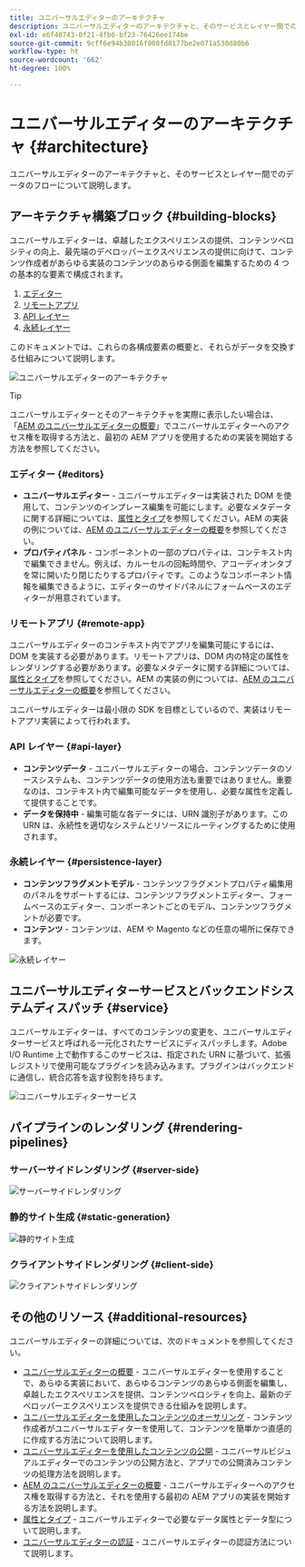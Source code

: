 ```yaml
---
title: ユニバーサルエディターのアーキテクチャ
description: ユニバーサルエディターのアーキテクチャと、そのサービスとレイヤー間でのデータのフローについて説明します。
exl-id: e6f40743-0f21-4fb6-bf23-76426ee174be
source-git-commit: 9cff6e94b38016f008fd8177be2e071a530d80b6
workflow-type: ht
source-wordcount: '662'
ht-degree: 100%

---
```


# ユニバーサルエディターのアーキテクチャ {#architecture}

ユニバーサルエディターのアーキテクチャと、そのサービスとレイヤー間でのデータのフローについて説明します。

## アーキテクチャ構築ブロック {#building-blocks}

ユニバーサルエディターは、卓越したエクスペリエンスの提供、コンテンツベロシティの向上、最先端のデベロッパーエクスペリエンスの提供に向けて、コンテンツ作成者があらゆる実装のコンテンツのあらゆる側面を編集するための 4 つの基本的な要素で構成されます。

1. [エディター](#editors)
1. [リモートアプリ](#remote-app)
1. [API レイヤー](#api-layer)
1. [永続レイヤー](#persistence-layer)

このドキュメントでは、これらの各構成要素の概要と、それらがデータを交換する仕組みについて説明します。

![ユニバーサルエディターのアーキテクチャ](assets/architecture.png)

>[!TIP]
>
>ユニバーサルエディターとそのアーキテクチャを実際に表示したい場合は、「[AEM のユニバーサルエディターの概要](getting-started.md)」でユニバーサルエディターへのアクセス権を取得する方法と、最初の AEM アプリを使用するための実装を開始する方法を参照してください。

### エディター {#editors}

* **ユニバーサルエディター** - ユニバーサルエディターは実装された DOM を使用して、コンテンツのインプレース編集を可能にします。必要なメタデータに関する詳細については、[属性とタイプ](attributes-types.md)を参照してください。AEM の実装の例については、[AEM のユニバーサルエディターの概要](getting-started.md)を参照してください。
* **プロパティパネル** - コンポーネントの一部のプロパティは、コンテキスト内で編集できません。例えば、カルーセルの回転時間や、アコーディオンタブを常に開いたり閉じたりするプロパティです。このようなコンポーネント情報を編集できるように、エディターのサイドパネルにフォームベースのエディターが用意されています。

### リモートアプリ {#remote-app}

ユニバーサルエディターのコンテキスト内でアプリを編集可能にするには、DOM を実装する必要があります。リモートアプリは、DOM 内の特定の属性をレンダリングする必要があります。必要なメタデータに関する詳細については、[属性とタイプ](attributes-types.md)を参照してください。AEM の実装の例については、[AEM のユニバーサルエディターの概要](getting-started.md)を参照してください。

ユニバーサルエディターは最小限の SDK を目標としているので、実装はリモートアプリ実装によって行われます。

### API レイヤー {#api-layer}

* **コンテンツデータ** - ユニバーサルエディターの場合、コンテンツデータのソースシステムも、コンテンツデータの使用方法も重要ではありません。重要なのは、コンテキスト内で編集可能なデータを使用し、必要な属性を定義して提供することです。
* **データを保持中** - 編集可能な各データには、URN 識別子があります。この URN は、永続性を適切なシステムとリソースにルーティングするために使用されます。

### 永続レイヤー {#persistence-layer}

* **コンテンツフラグメントモデル** - コンテンツフラグメントプロパティ編集用のパネルをサポートするには、コンテンツフラグメントエディター、フォームベースのエディター、コンポーネントごとのモデル、コンテンツフラグメントが必要です。
* **コンテンツ** - コンテンツは、AEM や Magento などの任意の場所に保存できます。

![永続レイヤー](assets/persistence-layer.png)

## ユニバーサルエディターサービスとバックエンドシステムディスパッチ {#service}

ユニバーサルエディターは、すべてのコンテンツの変更を、ユニバーサルエディターサービスと呼ばれる一元化されたサービスにディスパッチします。Adobe I/O Runtime 上で動作するこのサービスは、指定された URN に基づいて、拡張レジストリで使用可能なプラグインを読み込みます。プラグインはバックエンドに通信し、統合応答を返す役割を持ちます。

![ユニバーサルエディターサービス](assets/universal-editor-service.png)

## パイプラインのレンダリング {#rendering-pipelines}

### サーバーサイドレンダリング {#server-side}

![サーバーサイドレンダリング](assets/server-side.png)

### 静的サイト生成 {#static-generation}

![静的サイト生成](assets/static-generation.png)

### クライアントサイドレンダリング {#client-side}

![クライアントサイドレンダリング](assets/client-side.png)

## その他のリソース {#additional-resources}

ユニバーサルエディターの詳細については、次のドキュメントを参照してください。

* [ユニバーサルエディターの概要](introduction.md) - ユニバーサルエディターを使用することで、あらゆる実装において、あらゆるコンテンツのあらゆる側面を編集し、卓越したエクスペリエンスを提供、コンテンツベロシティを向上、最新のデベロッパーエクスペリエンスを提供できる仕組みを説明します。
* [ユニバーサルエディターを使用したコンテンツのオーサリング](authoring.md) - コンテンツ作成者がユニバーサルエディターを使用して、コンテンツを簡単かつ直感的に作成する方法について説明します。
* [ユニバーサルエディターを使用したコンテンツの公開](publishing.md) - ユニバーサルビジュアルエディターでのコンテンツの公開方法と、アプリでの公開済みコンテンツの処理方法を説明します。
* [AEM のユニバーサルエディターの概要](getting-started.md) - ユニバーサルエディターへのアクセス権を取得する方法と、それを使用する最初の AEM アプリの実装を開始する方法を説明します。
* [属性とタイプ](attributes-types.md) - ユニバーサルエディターで必要なデータ属性とデータ型について説明します。
* [ユニバーサルエディターの認証](authentication.md) - ユニバーサルエディターの認証方法について説明します。

